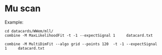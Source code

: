 Mu scan
==================

Example: 

    cd datacards/WWem/mll/
    combine -M MaxLikelihoodFit -t -1 --expectSignal 1     datacard.txt 
    
    combine -M MultiDimFit --algo grid --points 120  -t -1 --expectSignal 1     datacard.txt 
    
    
